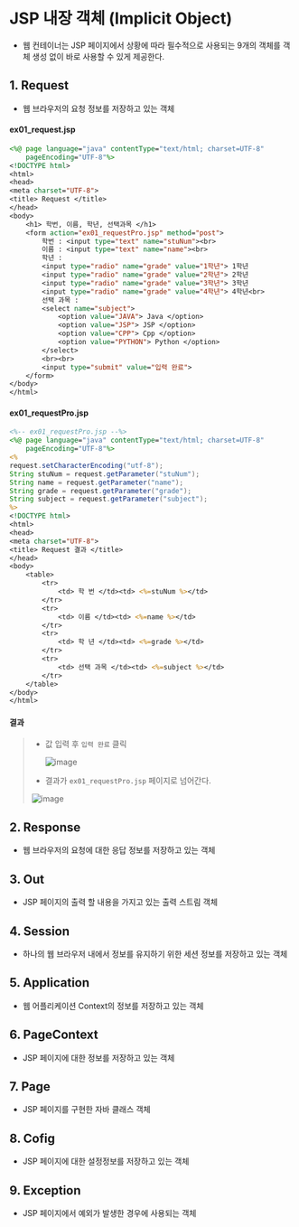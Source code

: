# JSP 내장 객체 (Implicit Object)
* 웹 컨테이너는 JSP 페이지에서 상황에 따라 필수적으로 사용되는 9개의 객체를 객체 생성 없이 바로 사용할 수 있게 제공한다.

## 1. Request
* 웹 브라우저의 요청 정보를 저장하고 있는 객체  
  
#### ex01_request.jsp
```jsp
<%@ page language="java" contentType="text/html; charset=UTF-8"
    pageEncoding="UTF-8"%>
<!DOCTYPE html>
<html>
<head>
<meta charset="UTF-8">
<title> Request </title>
</head>
<body>
	<h1> 학번, 이름, 학년, 선택과목 </h1>
	<form action="ex01_requestPro.jsp" method="post">
		학번 : <input type="text" name="stuNum"><br>
		이름 : <input type="text" name="name"><br>
		학년 :
		<input type="radio" name="grade" value="1학년"> 1학년
		<input type="radio" name="grade" value="2학년"> 2학년
		<input type="radio" name="grade" value="3학년"> 3학년
		<input type="radio" name="grade" value="4학년"> 4학년<br>
		선택 과목 : 
		<select name="subject">
			<option value="JAVA"> Java </option>
			<option value="JSP"> JSP </option>
			<option value="CPP"> Cpp </option>
			<option value="PYTHON"> Python </option>
		</select>
		<br><br>
		<input type="submit" value="입력 완료">
	</form>
</body>
</html>
```
#### ex01_requestPro.jsp
```jsp
<%-- ex01_requestPro.jsp --%>
<%@ page language="java" contentType="text/html; charset=UTF-8"
    pageEncoding="UTF-8"%>
<%
request.setCharacterEncoding("utf-8");
String stuNum = request.getParameter("stuNum");
String name = request.getParameter("name");
String grade = request.getParameter("grade");
String subject = request.getParameter("subject");
%>
<!DOCTYPE html>
<html>
<head>
<meta charset="UTF-8">
<title> Request 결과 </title>
</head>
<body>
	<table>
		<tr>
			<td> 학 번 </td><td> <%=stuNum %></td>
		</tr>
		<tr>
			<td> 이름 </td><td> <%=name %></td>
		</tr>
		<tr>
			<td> 학 년 </td><td> <%=grade %></td>
		</tr>
		<tr>
			<td> 선택 과목 </td><td> <%=subject %></td>
		</tr>
	</table>
</body>
</html>
```  
#### 결과  
> * 값 입력 후 `입력 완료` 클릭  
>   
>   ![image](https://user-images.githubusercontent.com/79209568/115542357-28bdd880-a2db-11eb-8715-e198a4c5e09d.png)
> * 결과가 `ex01_requestPro.jsp` 페이지로 넘어간다.  
>   
> ![image](https://user-images.githubusercontent.com/79209568/115542448-3ffcc600-a2db-11eb-8954-ef34089c8f58.png)

## 2. Response
* 웹 브라우저의 요청에 대한 응답 정보를 저장하고 있는 객체

## 3. Out
* JSP 페이지의 출력 할 내용을 가지고 있는 출력 스트림 객체

## 4. Session
* 하나의 웹 브라우저 내에서 정보를 유지하기 위한 세션 정보를 저장하고 있는 객체

## 5. Application
* 웹 어플리케이션 Context의 정보를 저장하고 있는 객체

## 6. PageContext
* JSP 페이지에 대한 정보를 저장하고 있는 객체

## 7. Page
* JSP 페이지를 구현한 자바 클래스 객체

## 8. Cofig
* JSP 페이지에 대한 설정정보를 저장하고 있는 객체

## 9. Exception
* JSP 페이지에서 예외가 발생한 경우에 사용되는 객체

